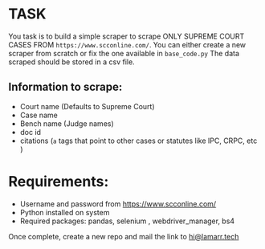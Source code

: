 # TASK

You task is to build a simple scraper to scrape ONLY SUPREME COURT CASES FROM `https://www.scconline.com/`. You can either create a new scraper from scratch or fix the one available in `base_code.py`
The data scraped should be stored in a csv file.

## Information to scrape:

- Court name (Defaults to Supreme Court)
- Case name
- Bench name (Judge names)
- doc id
- citations (`a` tags that point to other cases or statutes like IPC, CRPC, etc )

# Requirements:

- Username and password from https://www.scconline.com/
- Python installed on system
- Required packages: pandas, selenium , webdriver_manager, bs4

Once complete, create a new repo and mail the link to hi@lamarr.tech
